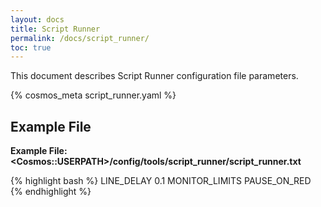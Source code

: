 ```yaml
---
layout: docs
title: Script Runner
permalink: /docs/script_runner/
toc: true
---
```

This document describes Script Runner configuration file parameters.

{% cosmos_meta script_runner.yaml %}

## Example File

**Example File: \<Cosmos::USERPATH\>/config/tools/script_runner/script_runner.txt**

{% highlight bash %}
LINE_DELAY 0.1
MONITOR_LIMITS
PAUSE_ON_RED
{% endhighlight %}
